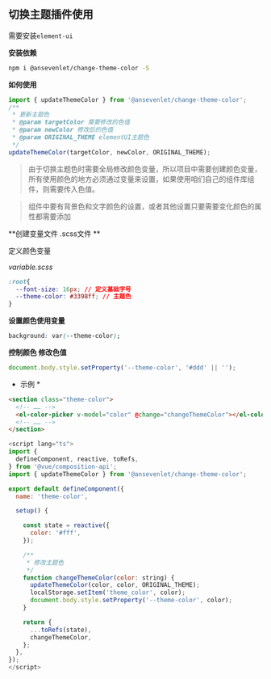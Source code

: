 <!-- # biu-function
## 第一次认真的写分享，求小星星，欢迎fork

## [手把手教你发布npm函数库](http://km.alanwen.online/guide/javascript/npm.html)
## Project setup
```sh
$ npm install
```

### Compiles and hot-reloads for development
```sh
$ npm run build
```

### npm publish
```
# login your own account
npm login
# you have to modify the library name in package.json if the package exits on npmjs.com
npm publish
```

### build your own libs

write your code in folder src, and build by wepback


### docs

Use jsdoc for this libaray docs, and theme is docdash. How you can config docdash, please visit [docdash Git Repo](https://github.com/clenemt/docdash). [Here](https://cancerberosgx.github.io/jsdoc-templates-demo/demo/) is more template for docjs.


```
// to update docs
npm run docs

```

### test

Use Jest to do test. [Jest document](https://jestjs.io/docs/zh-Hans/getting-started)

```
npm run test
```


### How to create this repo step by step, please visit [step by step publish npm](http://km.alanwen.online/guide/javascript/npm.html)
 -->

 ## 切换主题插件使用

需要安装`element-ui`

**安装依赖**

```sh
npm i @ansevenlet/change-theme-color -S
```

**如何使用**

```javascript
import { updateThemeColor } from '@ansevenlet/change-theme-color';
/**
 * 更新主题色 
 * @param targetColor 需要修改的色值
 * @param newColor 修改后的色值
 * @param ORIGINAL_THEME elementUI主题色
 */
updateThemeColor(targetColor, newColor, ORIGINAL_THEME);
```

>  由于切换主题色时需要全局修改颜色变量，所以项目中需要创建颜色变量，所有使用颜色的地方必须通过变量来设置，如果使用咱们自己的组件库组件，则需要传入色值。

>  组件中要有背景色和文字颜色的设置，或者其他设置只要需要变化颜色的属性都需要添加

**创建变量文件 .scss文件 **

定义颜色变量

*variable.scss*

```css
:root{
  --font-size: 16px; // 定义基础字号
  --theme-color: #3398ff; // 主题色
}
```
**设置颜色使用变量**

```css
background: var(--theme-color);
```
**控制颜色 修改色值**

```javascript
document.body.style.setProperty('--theme-color', '#ddd' || '');
```
* 示例 *

```html
<section class="theme-color">
  <!-- …… -->
  <el-color-picker v-model="color" @change="changeThemeColor"></el-color-picker>
  <!-- …… -->
</section>
```

```javascript
<script lang="ts">
import {
  defineComponent, reactive, toRefs,
} from '@vue/composition-api';
import { updateThemeColor } from '@ansevenlet/change-theme-color';

export default defineComponent({
  name: 'theme-color',

  setup() {

    const state = reactive({
      color: '#fff',
    });

    /**
     * 修改主题色
     */
    function changeThemeColor(color: string) {
      updateThemeColor(color, color, ORIGINAL_THEME);
      localStorage.setItem('theme_color', color);
      document.body.style.setProperty('--theme-color', color);
    }

    return {
      ...toRefs(state),
      changeThemeColor,
    };
  },
});
</script>
```

